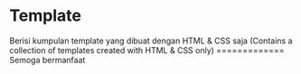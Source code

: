 # Template
<p>Berisi kumpulan template yang dibuat dengan HTML &amp; CSS saja (Contains a collection of templates created with HTML &amp; CSS only)
=============
Semoga bermanfaat</p>
